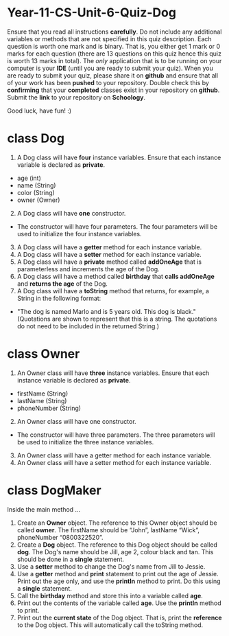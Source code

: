 # Year-11-CS-Unit-6-Quiz-Dog

Ensure that you read all instructions <b>carefully</b>. Do not include any additional variables or methods that are not specified in this quiz description. Each question is worth one mark and is binary. That is, you either get 1 mark or 0 marks for each question (there are 13 questions on this quiz hence this quiz is worth 13 marks in total). The <i>only</i> application that is to be running on your computer is your <b>IDE</b> (until you are ready to submit your quiz). When you are ready to submit your quiz, please share it on <b>github</b> and ensure that all of your work has been <b>pushed</b> to your repository. Double check this by <b>confirming</b> that your <b>completed</b> classes exist in your repository on <b>github</b>. Submit the <b>link</b> to your repository on <b>Schoology</b>. 

Good luck, have fun! :)

# class Dog

1. A Dog class will have <b>four</b> instance variables. Ensure that each instance variable is declared as <b>private</b>.  
* age (int)
* name (String)
* color (String)
* owner (Owner)
2. A Dog class will have <b>one</b> constructor. 
* The constructor will have four parameters. The four parameters will be used to initialize the four instance variables.
3. A Dog class will have a <b>getter</b> method for each instance variable.
4. A Dog class will have a <b>setter</b> method for each instance variable.
5. A Dog class will have a <b>private</b> method called <b>addOneAge</b> that is parameterless and increments the age of the Dog.
6. A Dog class will have a method called <b>birthday</b> that <b>calls addOneAge</b> and <b>returns the age</b> of the Dog.
7. A Dog class will have a <b>toString</b> method that returns, for example, a String in the following format:
* "The dog is named Marlo and is 5 years old. This dog is black." (Quotations are shown to represent that this is a string. The quotations do not need to be included in the returned String.)

# class Owner

1. An Owner class will have <b>three</b> instance variables. Ensure that each instance variable is declared as <b>private</b>. 
* firstName (String)
* lastName (String)
* phoneNumber (String)
2. An Owner class will have one constructor.
* The constructor will have three parameters. The three parameters will be used to initialize the three instance variables. 
3. An Owner class will have a getter method for each instance variable.
4. An Owner class will have a setter method for each instance variable.

# class DogMaker

Inside the main method ...

1. Create an <b>Owner</b> object. The reference to this Owner object should be called <b>owner</b>. The firstName should be “John”, lastName “Wick”, phoneNumber “0800322520”.
2. Create a <b>Dog</b> object. The reference to this Dog object should be called <b>dog</b>. The Dog's name should be Jill, age 2, colour black and tan. This should be done in a <b>single</b> statement.
3. Use a <b>setter</b> method to change the Dog's name from Jill to Jessie.
4. Use a <b>getter</b> method and <b>print</b> statement to print out the age of Jessie. Print out the age only, and use the <b>println</b> method to print. Do this using a <b>single</b> statement.
5. Call the <b>birthday</b> method and store this into a variable called <b>age</b>.
6. Print out the contents of the variable called <b>age</b>. Use the <b>println</b> method to print.
7. Print out the <b>current state</b> of the Dog object. That is, print the <b>reference</b> to the Dog object. This will automatically call the toString method. 
